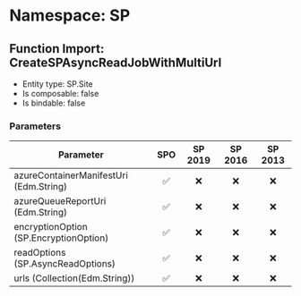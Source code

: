 # Namespace: SP

## Function Import: CreateSPAsyncReadJobWithMultiUrl

- Entity type: SP.Site
- Is composable: false
- Is bindable: false

### Parameters

Parameter | SPO | SP 2019 | SP 2016 | SP 2013
----------|:---:|:-------:|:-------:|:-------:
azureContainerManifestUri (Edm.String) | ✅ | ❌ | ❌ | ❌
azureQueueReportUri (Edm.String) | ✅ | ❌ | ❌ | ❌
encryptionOption (SP.EncryptionOption) | ✅ | ❌ | ❌ | ❌
readOptions (SP.AsyncReadOptions) | ✅ | ❌ | ❌ | ❌
urls (Collection(Edm.String)) | ✅ | ❌ | ❌ | ❌